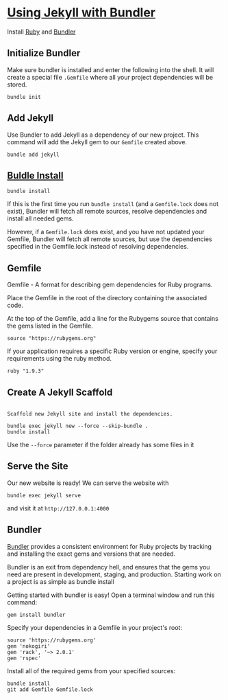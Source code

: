 # [Using Jekyll with Bundler](https://jekyllrb.com/tutorials/using-jekyll-with-bundler/)

Install [Ruby](https://www.ruby-lang.org/en/) and [Bundler](https://bundler.io/)

## Initialize Bundler

Make sure bundler is installed and enter the following into the shell. It will create a special file `.Gemfile` where all your project dependencies will be stored.

```
bundle init
```

## Add Jekyll

Use Bundler to add Jekyll as a dependency of our new project. This command will add the Jekyll gem to our `Gemfile` created above.

```
bundle add jekyll
```

## [Buldle Install](https://bundler.io/v2.2/man/bundle-install.1.html)

```
bundle install
```

If this is the first time you run `bundle install` (and a `Gemfile.lock` does not exist), Bundler will fetch all remote sources, resolve dependencies and install all needed gems.

However, if a `Gemfile.lock` does exist, and you have not updated your Gemfile, Bundler will fetch all remote sources, but use the dependencies specified in the Gemfile.lock instead of resolving dependencies.


## Gemfile

Gemfile - A format for describing gem dependencies for Ruby programs.

Place the Gemfile in the root of the directory containing the associated code.

At the top of the Gemfile, add a line for the Rubygems source that contains the gems listed in the Gemfile.

```source "https://rubygems.org"```

If your application requires a specific Ruby version or engine, specify your requirements using the ruby method.

```ruby "1.9.3"```

## Create A Jekyll Scaffold

```

Scaffold new Jekyll site and install the dependencies.

bundle exec jekyll new --force --skip-bundle .
bundle install
```

Use the `--force` parameter if the folder already has some files in it

## Serve the Site

Our new website is ready! We can serve the website with 

```
bundle exec jekyll serve
``` 

and visit it at `http://127.0.0.1:4000`

## Bundler

[Bundler](https://bundler.io/) provides a consistent environment for Ruby projects by tracking and installing the exact gems and versions that are needed.

Bundler is an exit from dependency hell, and ensures that the gems you need are present in development, staging, and production. Starting work on a project is as simple as bundle install

Getting started with bundler is easy! Open a terminal window and run this command:

```
gem install bundler
```
Specify your dependencies in a Gemfile in your project's root:

```
source 'https://rubygems.org'
gem 'nokogiri'
gem 'rack', '~> 2.0.1'
gem 'rspec'
```

Install all of the required gems from your specified sources:

```
bundle install
git add Gemfile Gemfile.lock
```